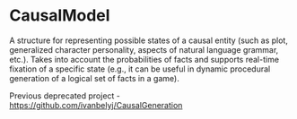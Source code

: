 # CausalModel

A structure for representing possible states of a causal entity (such as plot, generalized character personality, aspects of natural language grammar, etc.). Takes into account the probabilities of facts and supports real-time fixation of a specific state (e.g., it can be useful in dynamic procedural generation of a logical set of facts in a game).

Previous deprecated project - https://github.com/ivanbelyj/CausalGeneration
